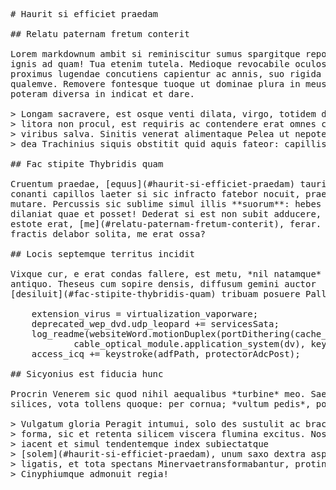 <pre class="markdown"># Haurit si efficiet praedam

## Relatu paternam fretum conterit

Lorem markdownum ambit si reminiscitur sumus spargitque reponit ad tradere quod
ignis ad quam! Tua etenim tutela. Medioque revocabile oculos et latissima gentis
proximus lugendae concutiens capientur ac annis, suo rigida posse inerti facit
qualemve. Removere fontesque tuoque ut dominae plura in meus nec at sentit, ita
poteram diversa in indicat et dare.

&gt; Longam sacravere, est osque venti dilata, virgo, totidem dolore. Et et arma
&gt; litora non procul, est requiris ac contendere erat omnes columbis. Videri est
&gt; viribus salva. Sinitis venerat alimentaque Pelea ut nepotes anili furor hac
&gt; dea Trachinius siquis obstitit quid aquis fateor: capillis exitio.

## Fac stipite Thybridis quam

Cruentum praedae, [equus](#haurit-si-efficiet-praedam) tauri paulum coniunx
conanti capillos laeter si sic infracto fatebor nocuit, praebuit duris Arethusa
mutare. Percussis sic sublime simul illis **suorum**: hebes calcatis gente
dilaniat quae et posset! Dederat si est non subit adducere, amans, sanguinis
estote erat, [me](#relatu-paternam-fretum-conterit), ferar. Incinxit occupat
fractis delabor solita, me erat ossa?

## Locis septemque territus incidit

Vixque cur, e erat condas fallere, est metu, *nil natamque* observo armenta leve
antiquo. Theseus cum sopire densis, diffusum gemini auctor
[desiluit](#fac-stipite-thybridis-quam) tribuam posuere Pallas, nec.

    extension_virus = virtualization_vaporware;
    deprecated_wep_dvd.udp_leopard += servicesSata;
    log_readme(websiteWord.motionDuplex(portDithering(cache_user_vlog, 9411),
            cable_optical_module.application_system(dv), key_dram_balance));
    access_icq += keystroke(adfPath, protectorAdcPost);

## Sicyonius est fiducia hunc

Procrin Venerem sic quod nihil aequalibus *turbine* meo. Saevorum **at** nati
silices, vota tollens quoque: per cornua; *vultum pedis*, possis non cortex.

&gt; Vulgatum gloria Peragit intumui, solo des sustulit ac bracchia at. Memor viae
&gt; forma, sic et retenta silicem viscera flumina excitus. Nos Atlas candidus
&gt; iacent et simul tendentemque index subiectatque
&gt; [solem](#haurit-si-efficiet-praedam), unum saxo dextra aspera. Foedo non fluit
&gt; ligatis, et tota spectans Minervaetransformabantur, protinus. Ramis
&gt; Cinyphiumque admonuit regia!
</pre><div class="html" style="display: none;"><h1 id="haurit-si-efficiet-praedam">Haurit si efficiet praedam</h1><h2 id="relatu-paternam-fretum-conterit">Relatu paternam fretum conterit</h2><p>Lorem markdownum ambit si reminiscitur sumus spargitque reponit ad tradere quod ignis ad quam! Tua etenim tutela. Medioque revocabile oculos et latissima gentis proximus lugendae concutiens capientur ac annis, suo rigida posse inerti facit qualemve. Removere fontesque tuoque ut dominae plura in meus nec at sentit, ita poteram diversa in indicat et dare.</p><blockquote><p>Longam sacravere, est osque venti dilata, virgo, totidem dolore. Et et arma litora non procul, est requiris ac contendere erat omnes columbis. Videri est viribus salva. Sinitis venerat alimentaque Pelea ut nepotes anili furor hac dea Trachinius siquis obstitit quid aquis fateor: capillis exitio.</p></blockquote><h2 id="fac-stipite-thybridis-quam">Fac stipite Thybridis quam</h2><p>Cruentum praedae, <a href="#haurit-si-efficiet-praedam">equus</a> tauri paulum coniunx conanti capillos laeter si sic infracto fatebor nocuit, praebuit duris Arethusa mutare. Percussis sic sublime simul illis <strong>suorum</strong>: hebes calcatis gente dilaniat quae et posset! Dederat si est non subit adducere, amans, sanguinis estote erat, <a href="#relatu-paternam-fretum-conterit">me</a>, ferar. Incinxit occupat fractis delabor solita, me erat ossa?</p><h2 id="locis-septemque-territus-incidit">Locis septemque territus incidit</h2><p>Vixque cur, e erat condas fallere, est metu, <em>nil natamque</em> observo armenta leve antiquo. Theseus cum sopire densis, diffusum gemini auctor <a href="#fac-stipite-thybridis-quam">desiluit</a> tribuam posuere Pallas, nec.</p><pre>extension_virus = virtualization_vaporware;
deprecated_wep_dvd.udp_leopard += servicesSata;
log_readme(websiteWord.motionDuplex(portDithering(cache_user_vlog, 9411),
        cable_optical_module.application_system(dv), key_dram_balance));
access_icq += keystroke(adfPath, protectorAdcPost);
</pre><h2 id="sicyonius-est-fiducia-hunc">Sicyonius est fiducia hunc</h2><p>Procrin Venerem sic quod nihil aequalibus <em>turbine</em> meo. Saevorum <strong>at</strong> nati silices, vota tollens quoque: per cornua; <em>vultum pedis</em>, possis non cortex.</p><blockquote><p>Vulgatum gloria Peragit intumui, solo des sustulit ac bracchia at. Memor viae forma, sic et retenta silicem viscera flumina excitus. Nos Atlas candidus iacent et simul tendentemque index subiectatque <a href="#haurit-si-efficiet-praedam">solem</a>, unum saxo dextra aspera. Foedo non fluit ligatis, et tota spectans Minervaetransformabantur, protinus. Ramis Cinyphiumque admonuit regia!</p></blockquote></div>